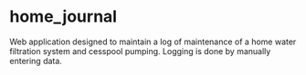 # home_journal
Web application designed to maintain a log of maintenance of a home water filtration system and cesspool pumping.
Logging is done by manually entering data.
